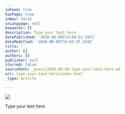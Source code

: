 ```yaml
---
inFeed: true
hasPage: true
inNav: false
inLanguage: null
keywords: []
description: Type your text here
datePublished: '2016-06-08T14:04:21.197Z'
dateModified: '2016-06-08T14:03:37.224Z'
title: ''
author: []
authors: []
publisher: null
starred: false
sourcePath: _posts/2016-06-08-type-your-text-here.md
url: type-your-text-here/index.html
_type: Article

---
```

![](https://the-grid-user-content.s3-us-west-2.amazonaws.com/f0283246-5fde-4f55-8854-71c5a1ebf0fd.jpg)

Type your text here